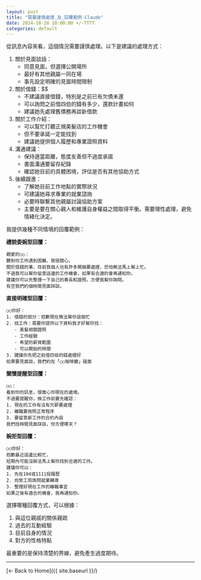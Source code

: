 ```yaml
---
layout: post
title: "需要謹慎處理_及_回覆範例-Claude"
date: 2024-10-28 10:00:00 +/-TTTT
categories: default
---
```


<!-- 需要謹慎處理 及 回覆範例 -->

從訊息內容來看，這個情況需要謹慎處理。以下是建議的處理方式：

1. 關於見面談話：
    * 同意見面，但選擇公開場所
    * 最好有其他親屬一同在場
    * 事先設定明確的見面時間限制
2. 關於借錢：$$
    * 不建議直接借錢，特別是之前已有欠債未還
    * 可以詢問之前借四伯的錢有多少，還款計畫如何
    * 建議她先處理舊債務再談新借款
3. 關於工作介紹：
    * 可以幫忙打聽正規美髮店的工作機會
    * 但不要承諾一定能找到
    * 建議她提供個人履歷和專業證照資料
4. 溝通建議：
    * 保持適當距離，態度友善但不過度承諾
    * 書面溝通要留存紀錄
    * 確認她目前的具體困境，評估是否有其他協助方式
5. 後續跟進：
    * 了解她目前工作地點的實際狀況
    * 可建議她尋求專業的就業諮詢
    * 必要時聯繫其他親屬討論協助方案
    * 主要是要在關心親人和維護自身權益之間取得平衡。需要理性處理，避免情緒化決定。

我提供幾種不同情境的回覆範例：

**禮貌委婉型回覆：**

```text
親愛的○○：
聽到你工作遇到困難，我很關心。
關於借錢的事，目前我個人也有許多開銷要處理，恐怕無法馬上幫上忙。
不過我可以幫你留意這邊的工作機會，如果有合適的會再通知你。
建議你可以先整理一下自己的專長和證照，方便我幫你詢問。
有空我們約個時間見面詳談。
```

**直接明確型回覆：**

```text
○○你好：
1. 借錢的部分：抱歉現在無法幫你這個忙
2. 找工作：需要你提供以下資料我才好幫你找：
   - 美髮相關證照
   - 工作經驗
   - 希望的薪資範圍
   - 可以開始的時間
3. 建議你先把之前借四伯的錢處理好
如果要見面談，我們約在「○○咖啡廳」碰面
```

**關懷提醒型回覆：**

```text
○○：
看到你的訊息，很擔心你現在的處境。
不過要提醒你，換工作前要先確認：
1. 現在的工作有沒有欠薪要處理
2. 離職要按照正常程序
3. 要留意新工作的合約內容
我們找時間見面詳談，你方便哪天？
```

**婉拒型回覆：**

```text
○○你好：
抱歉最近這邊比較忙，
短期內可能沒辦法馬上幫你找到合適的工作。
建議你可以：
1. 先在104或1111投履歷
2. 向勞工局詢問就業輔導
3. 整理好現在工作的離職事宜
如果之後有適合的機會，我再通知你。
```

選擇哪種回覆方式，可以根據：

1. 與這位親戚的關係親疏
2. 過去的互動經驗
3. 目前自身的情況
4. 對方的性格特點

最重要的是保持清楚的界線，避免產生過度期待。

---
[← Back to Home]({{ site.baseurl }}/)
